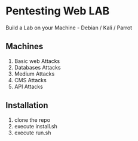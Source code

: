 # Pentesting Web LAB

Build a Lab on your Machine - Debian / Kali / Parrot

## Machines
1. Basic web Attacks
2. Databases Attacks
3. Medium Attacks
4. CMS Attacks
5. API Attacks



## Installation

1. clone the repo
2. execute install.sh
3. execute run.sh